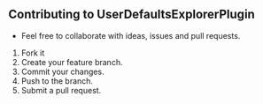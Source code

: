 ## Contributing to UserDefaultsExplorerPlugin
- Feel free to collaborate with ideas, issues and  pull requests.

1. Fork it
2. Create your feature branch.
3. Commit your changes.
4. Push to the branch.
5. Submit a pull request.
